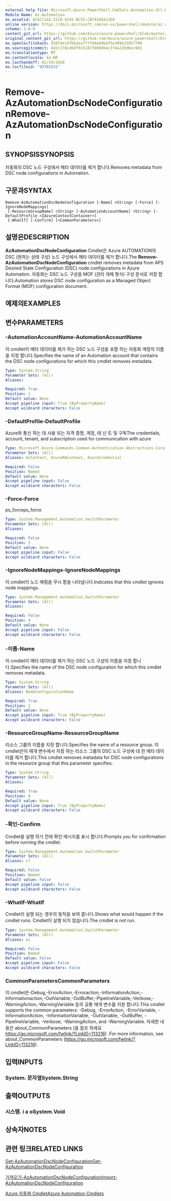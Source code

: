 ```yaml
---
external help file: Microsoft.Azure.PowerShell.Cmdlets.Automation.dll-Help.xml
Module Name: Az.Automation
ms.assetid: 6C6C7142-31CD-4245-BC55-CB7916EA12E0
online version: https://docs.microsoft.com/en-us/powershell/module/az.automation/remove-azautomationdscnodeconfiguration
schema: 2.0.0
content_git_url: https://github.com/Azure/azure-powershell/blob/master/src/Automation/Automation/help/Remove-AzAutomationDscNodeConfiguration.md
original_content_git_url: https://github.com/Azure/azure-powershell/blob/master/src/Automation/Automation/help/Remove-AzAutomationDscNodeConfiguration.md
ms.openlocfilehash: 938fde14fb62ea7f7fd4e04baf5e309615957799
ms.sourcegitcommit: 4d2c178cd6df9151877b08d54c1f4a228dbec9d1
ms.translationtype: MT
ms.contentlocale: ko-KR
ms.lasthandoff: 01/29/2020
ms.locfileid: "93701531"
---
```

# <span data-ttu-id="ed5da-101">Remove-AzAutomationDscNodeConfiguration</span><span class="sxs-lookup"><span data-stu-id="ed5da-101">Remove-AzAutomationDscNodeConfiguration</span></span>

## <span data-ttu-id="ed5da-102">SYNOPSIS</span><span class="sxs-lookup"><span data-stu-id="ed5da-102">SYNOPSIS</span></span>
<span data-ttu-id="ed5da-103">자동화의 DSC 노드 구성에서 메타 데이터를 제거 합니다.</span><span class="sxs-lookup"><span data-stu-id="ed5da-103">Removes metadata from DSC node configurations in Automation.</span></span>

## <span data-ttu-id="ed5da-104">구문과</span><span class="sxs-lookup"><span data-stu-id="ed5da-104">SYNTAX</span></span>

```
Remove-AzAutomationDscNodeConfiguration [-Name] <String> [-Force] [-IgnoreNodeMappings]
 [-ResourceGroupName] <String> [-AutomationAccountName] <String> [-DefaultProfile <IAzureContextContainer>]
 [-WhatIf] [-Confirm] [<CommonParameters>]
```

## <span data-ttu-id="ed5da-105">설명은</span><span class="sxs-lookup"><span data-stu-id="ed5da-105">DESCRIPTION</span></span>
<span data-ttu-id="ed5da-106">**AzAutomationDscNodeConfiguration** Cmdlet은 Azure AUTOMATION의 DSC (원하는 상태 구성) 노드 구성에서 메타 데이터를 제거 합니다.</span><span class="sxs-lookup"><span data-stu-id="ed5da-106">The **Remove-AzAutomationDscNodeConfiguration** cmdlet removes metadata from APS Desired State Configuration (DSC) node configurations in Azure Automation.</span></span>
<span data-ttu-id="ed5da-107">자동화는 DSC 노드 구성을 MOF (관리 개체 형식) 구성 문서로 저장 합니다.</span><span class="sxs-lookup"><span data-stu-id="ed5da-107">Automation stores DSC node configuration as a Managed Object Format (MOF) configuration document.</span></span>

## <span data-ttu-id="ed5da-108">예제의</span><span class="sxs-lookup"><span data-stu-id="ed5da-108">EXAMPLES</span></span>

## <span data-ttu-id="ed5da-109">변수</span><span class="sxs-lookup"><span data-stu-id="ed5da-109">PARAMETERS</span></span>

### <span data-ttu-id="ed5da-110">-AutomationAccountName</span><span class="sxs-lookup"><span data-stu-id="ed5da-110">-AutomationAccountName</span></span>
<span data-ttu-id="ed5da-111">이 cmdlet이 메타 데이터를 제거 하는 DSC 노드 구성을 포함 하는 자동화 계정의 이름을 지정 합니다.</span><span class="sxs-lookup"><span data-stu-id="ed5da-111">Specifies the name of an Automation account that contains the DSC node configurations for which this cmdlet removes metadata.</span></span>

```yaml
Type: System.String
Parameter Sets: (All)
Aliases:

Required: True
Position: 1
Default value: None
Accept pipeline input: True (ByPropertyName)
Accept wildcard characters: False
```

### <span data-ttu-id="ed5da-112">-DefaultProfile</span><span class="sxs-lookup"><span data-stu-id="ed5da-112">-DefaultProfile</span></span>
<span data-ttu-id="ed5da-113">Azure와 통신 하는 데 사용 되는 자격 증명, 계정, 테 넌 트 및 구독</span><span class="sxs-lookup"><span data-stu-id="ed5da-113">The credentials, account, tenant, and subscription used for communication with azure</span></span>

```yaml
Type: Microsoft.Azure.Commands.Common.Authentication.Abstractions.Core.IAzureContextContainer
Parameter Sets: (All)
Aliases: AzContext, AzureRmContext, AzureCredential

Required: False
Position: Named
Default value: None
Accept pipeline input: False
Accept wildcard characters: False
```

### <span data-ttu-id="ed5da-114">-Force</span><span class="sxs-lookup"><span data-stu-id="ed5da-114">-Force</span></span>
<span data-ttu-id="ed5da-115">ps_force</span><span class="sxs-lookup"><span data-stu-id="ed5da-115">ps_force</span></span>

```yaml
Type: System.Management.Automation.SwitchParameter
Parameter Sets: (All)
Aliases:

Required: False
Position: 3
Default value: None
Accept pipeline input: False
Accept wildcard characters: False
```

### <span data-ttu-id="ed5da-116">-IgnoreNodeMappings</span><span class="sxs-lookup"><span data-stu-id="ed5da-116">-IgnoreNodeMappings</span></span>
<span data-ttu-id="ed5da-117">이 cmdlet이 노드 매핑을 무시 함을 나타냅니다.</span><span class="sxs-lookup"><span data-stu-id="ed5da-117">Indicates that this cmdlet ignores node mappings.</span></span>

```yaml
Type: System.Management.Automation.SwitchParameter
Parameter Sets: (All)
Aliases:

Required: False
Position: 4
Default value: None
Accept pipeline input: False
Accept wildcard characters: False
```

### <span data-ttu-id="ed5da-118">-이름</span><span class="sxs-lookup"><span data-stu-id="ed5da-118">-Name</span></span>
<span data-ttu-id="ed5da-119">이 cmdlet이 메타 데이터를 제거 하는 DSC 노드 구성의 이름을 지정 합니다.</span><span class="sxs-lookup"><span data-stu-id="ed5da-119">Specifies the name of the DSC node configuration for which this cmdlet removes metadata.</span></span>

```yaml
Type: System.String
Parameter Sets: (All)
Aliases: NodeConfigurationName

Required: True
Position: 2
Default value: None
Accept pipeline input: True (ByPropertyName)
Accept wildcard characters: False
```

### <span data-ttu-id="ed5da-120">-ResourceGroupName</span><span class="sxs-lookup"><span data-stu-id="ed5da-120">-ResourceGroupName</span></span>
<span data-ttu-id="ed5da-121">리소스 그룹의 이름을 지정 합니다.</span><span class="sxs-lookup"><span data-stu-id="ed5da-121">Specifies the name of a resource group.</span></span>
<span data-ttu-id="ed5da-122">이 cmdlet은이 매개 변수에서 지정 하는 리소스 그룹의 DSC 노드 구성에 대 한 메타 데이터를 제거 합니다.</span><span class="sxs-lookup"><span data-stu-id="ed5da-122">This cmdlet removes metadata for DSC node configurations in the resource group that this parameter specifies.</span></span>

```yaml
Type: System.String
Parameter Sets: (All)
Aliases:

Required: True
Position: 0
Default value: None
Accept pipeline input: True (ByPropertyName)
Accept wildcard characters: False
```

### <span data-ttu-id="ed5da-123">-확인</span><span class="sxs-lookup"><span data-stu-id="ed5da-123">-Confirm</span></span>
<span data-ttu-id="ed5da-124">Cmdlet을 실행 하기 전에 확인 메시지를 표시 합니다.</span><span class="sxs-lookup"><span data-stu-id="ed5da-124">Prompts you for confirmation before running the cmdlet.</span></span>

```yaml
Type: System.Management.Automation.SwitchParameter
Parameter Sets: (All)
Aliases: cf

Required: False
Position: Named
Default value: False
Accept pipeline input: False
Accept wildcard characters: False
```

### <span data-ttu-id="ed5da-125">-WhatIf</span><span class="sxs-lookup"><span data-stu-id="ed5da-125">-WhatIf</span></span>
<span data-ttu-id="ed5da-126">Cmdlet이 실행 되는 경우의 동작을 보여 줍니다.</span><span class="sxs-lookup"><span data-stu-id="ed5da-126">Shows what would happen if the cmdlet runs.</span></span>
<span data-ttu-id="ed5da-127">Cmdlet이 실행 되지 않습니다.</span><span class="sxs-lookup"><span data-stu-id="ed5da-127">The cmdlet is not run.</span></span>

```yaml
Type: System.Management.Automation.SwitchParameter
Parameter Sets: (All)
Aliases: wi

Required: False
Position: Named
Default value: False
Accept pipeline input: False
Accept wildcard characters: False
```

### <span data-ttu-id="ed5da-128">CommonParameters</span><span class="sxs-lookup"><span data-stu-id="ed5da-128">CommonParameters</span></span>
<span data-ttu-id="ed5da-129">이 cmdlet은-Debug,-ErrorAction,-Erroraction,-InformationAction,-Informationaction,-OutVariable,-OutBuffer,-PipelineVariable,-Verbose,-WarningAction,-WarningVariable 등의 공통 매개 변수를 지원 합니다.</span><span class="sxs-lookup"><span data-stu-id="ed5da-129">This cmdlet supports the common parameters: -Debug, -ErrorAction, -ErrorVariable, -InformationAction, -InformationVariable, -OutVariable, -OutBuffer, -PipelineVariable, -Verbose, -WarningAction, and -WarningVariable.</span></span> <span data-ttu-id="ed5da-130">자세한 내용은 about_CommonParameters (을 참조 하세요 https://go.microsoft.com/fwlink/?LinkID=113216) .</span><span class="sxs-lookup"><span data-stu-id="ed5da-130">For more information, see about_CommonParameters (https://go.microsoft.com/fwlink/?LinkID=113216).</span></span>

## <span data-ttu-id="ed5da-131">입력</span><span class="sxs-lookup"><span data-stu-id="ed5da-131">INPUTS</span></span>

### <span data-ttu-id="ed5da-132">System. 문자열</span><span class="sxs-lookup"><span data-stu-id="ed5da-132">System.String</span></span>

## <span data-ttu-id="ed5da-133">출력</span><span class="sxs-lookup"><span data-stu-id="ed5da-133">OUTPUTS</span></span>

### <span data-ttu-id="ed5da-134">시스템. i a o</span><span class="sxs-lookup"><span data-stu-id="ed5da-134">System.Void</span></span>

## <span data-ttu-id="ed5da-135">상속자</span><span class="sxs-lookup"><span data-stu-id="ed5da-135">NOTES</span></span>

## <span data-ttu-id="ed5da-136">관련 링크</span><span class="sxs-lookup"><span data-stu-id="ed5da-136">RELATED LINKS</span></span>

[<span data-ttu-id="ed5da-137">Get-AzAutomationDscNodeConfiguration</span><span class="sxs-lookup"><span data-stu-id="ed5da-137">Get-AzAutomationDscNodeConfiguration</span></span>](./Get-AzAutomationDscNodeConfiguration.md)

[<span data-ttu-id="ed5da-138">가져오기-AzAutomationDscNodeConfiguration</span><span class="sxs-lookup"><span data-stu-id="ed5da-138">Import-AzAutomationDscNodeConfiguration</span></span>](./Import-AzAutomationDscNodeConfiguration.md)

[<span data-ttu-id="ed5da-139">Azure 자동화 Cmdlet</span><span class="sxs-lookup"><span data-stu-id="ed5da-139">Azure Automation Cmdlets</span></span>](./Az.Automation.md)


